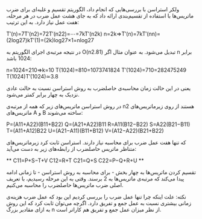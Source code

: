


<div dir="rtl">
</div>

ولکر استراسن با بررسی‌هایی که انجام داد، الگوریتم تقسیم و غلبه‌ای برای ضرب ماتریس‌ها با استفاده از تقسیم‌بندی ارائه داد که به جای هشت عمل ضرب در هر مرحله، هفت عمل نیاز دارد. به این ترتیب:

  

T′(n)=7T′(n2)=72T′(n22)=⋯=7kT′(n2k)
n=2k⇒T′(n)=7kT′(nn)=(2log27)kT′(1)=(2k)log27×1=nlog27

  

در نتیجه مرتبه‌ی اجرای الگوریتم به O(n2.81) تبدیل می‌شود. به عنوان مثال اگر n برابر 1024 باشد:

  

n=1024=210⇒k=10
T(1024)=810=1073741824
T′(1024)=710=282475249
T(1024)T′(1024)≃3.8

  

یعنی در این حالت زمان محاسبه‌ی حاصلضرب به روش استراسن نسبت به حالت عادی نزدیک به چهار برابر کمتر می‌شود.

در روش استراسن ماتریس‌های زیر که همه از مرتبه‌ی n2 هستند از روی زیرماتریس‌های ماتریس‌های A و B ساخته می‌شوند:

  

P=(A11+A22)(B11+B22)
Q=(A21+A22)B11
R=A11(B12−B22)
S=A22(B21−B11)
T=(A11+A12)B22
U=(A21−A11)(B11+B12)
V=(A12−A22)(B21+B22)

  

که تنها هفت عمل ضرب برای محاسبه نیاز دارند. استراسن ثابت کرد زیرماتریس‌های متناظر ماتریس حاصلضرب از رابطه‌های زیر به دست می‌آید:

  
**  C11=P+S−T+V 
C12=R+T
C21=Q+S
C22=P−Q+R+U  **

  

تقسیم کردن ماتریس‌ها به چهار بخش - برای محاسبه به روش استراسن - تا زمانی ادامه پیدا می‌کند که مرتبه‌ی ماتریس‌ها به 2 برسند. وقتی به این مرحله رسیدیم، با تعریف اصلی ضرب ماتریس‌ها حاصلضرب را محاسبه می‌کنیم.


نکته: علت اینکه چرا تنها عمل ضرب را بررسی کردیم این بود که عمل ضرب هزینه‌ی زمانی بیشتری نسبت به عمل جمع و تفریق دارد. اگرچه  می‌توان ثابت کرد که این روش به ازای   مقادیر بزرگ n از نظر میزان عمل جمع و تفریق هم کاراتر است.
